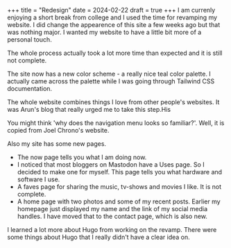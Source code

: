 +++
title = "Redesign"
date = 2024-02-22
draft = true
+++
I am currenly enjoying a short break from college and I used the time for revamping my website. I did change the appearence of this site a few weeks ago but that was nothing major. I wanted my website to have a little bit more of a personal touch.

The whole process actually took a lot more time than expected and it is still not complete.

The site now has a new color scheme - a really nice teal color palette. I actually came across the palette while I was going through Tailwind CSS documentation.

The whole website combines things I love from other people's websites. It was Arun's blog that really urged me to take this step.His 

You might think 'why does the navigation menu looks so familiar?'. Well, it is copied from Joel Chrono's website.

Also my site has some new pages.
- The now page tells you what I am  doing now.
- I noticed that most bloggers on Mastodon have a Uses page. So I decided to make one for myself. This page tells you what hardware and software I use.
- A faves page for sharing the music, tv-shows and movies I like. It is not complete.
- A home page with two photos and some of my recent posts. Earlier my homepage just displayed my name and the link of my social media handles. I have moved that to the contact page, which is also new.

I learned a lot more about Hugo from working on the revamp. There were some things about Hugo that I really didn't have a clear idea on.

